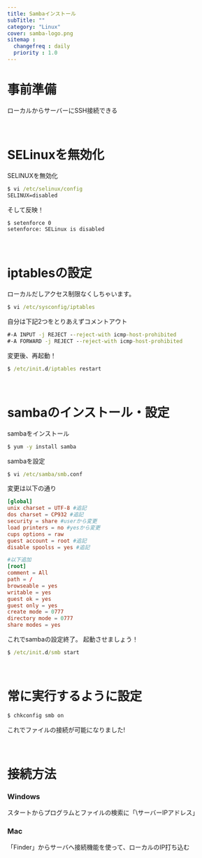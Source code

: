 ```yaml
---
title: Sambaインストール
subTitle: ""
category: "Linux"
cover: samba-logo.png
sitemap :
  changefreq : daily
  priority : 1.0
---
```


# 事前準備

ローカルからサーバーにSSH接続できる

<br>

# SELinuxを無効化

SELINUXを無効化

```cmd
$ vi /etc/selinux/config
SELINUX=disabled
```

そして反映！

```cmd
$ setenforce 0
setenforce: SELinux is disabled
```

<br>

# iptablesの設定

ローカルだしアクセス制限なくしちゃいます。

```cmd
$ vi /etc/sysconfig/iptables
```

自分は下記2つをとりあえずコメントアウト

```cmd
#-A INPUT -j REJECT --reject-with icmp-host-prohibited
#-A FORWARD -j REJECT --reject-with icmp-host-prohibited
```

変更後、再起動！

```cmd
$ /etc/init.d/iptables restart
```

<br>

# sambaのインストール・設定

sambaをインストール

```cmd
$ yum -y install samba
```

sambaを設定

```cmd
$ vi /etc/samba/smb.conf
```

変更は以下の通り

```conf
[global]
unix charset = UTF-8 #追記
dos charset = CP932 #追記
security = share #userから変更
load printers = no #yesから変更
cups options = raw
guest account = root #追記
disable spoolss = yes #追記

#以下追加
[root]
comment = All
path = /
browseable = yes
writable = yes
guest ok = yes
guest only = yes
create mode = 0777
directory mode = 0777
share modes = yes
```

これでsambaの設定終了。
起動させましょう！

```cmd
$ /etc/init.d/smb start
```

<br>

# 常に実行するように設定

```cmd
$ chkconfig smb on
```

これでファイルの接続が可能になりました!

<br>

# 接続方法

### Windows

スタートからプログラムとファイルの検索に「\\サーバーIPアドレス」 

### Mac

「Finder」からサーバへ接続機能を使って、ローカルのIP打ち込む
